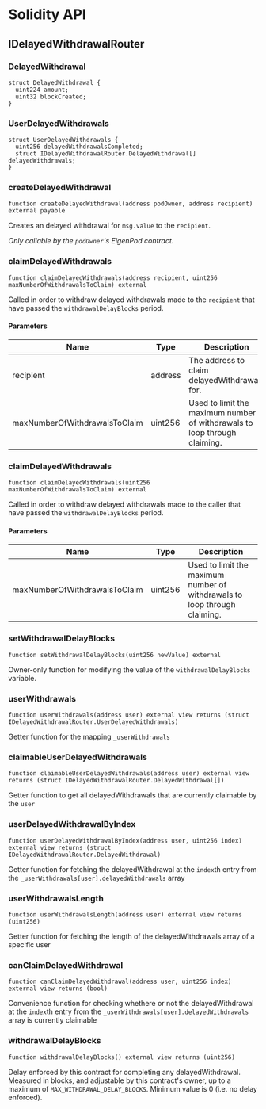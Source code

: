 # Solidity API

## IDelayedWithdrawalRouter

### DelayedWithdrawal

```solidity
struct DelayedWithdrawal {
  uint224 amount;
  uint32 blockCreated;
}
```

### UserDelayedWithdrawals

```solidity
struct UserDelayedWithdrawals {
  uint256 delayedWithdrawalsCompleted;
  struct IDelayedWithdrawalRouter.DelayedWithdrawal[] delayedWithdrawals;
}
```

### createDelayedWithdrawal

```solidity
function createDelayedWithdrawal(address podOwner, address recipient) external payable
```

Creates an delayed withdrawal for `msg.value` to the `recipient`.

_Only callable by the `podOwner`'s EigenPod contract._

### claimDelayedWithdrawals

```solidity
function claimDelayedWithdrawals(address recipient, uint256 maxNumberOfWithdrawalsToClaim) external
```

Called in order to withdraw delayed withdrawals made to the `recipient` that have passed the `withdrawalDelayBlocks` period.

#### Parameters

| Name | Type | Description |
| ---- | ---- | ----------- |
| recipient | address | The address to claim delayedWithdrawals for. |
| maxNumberOfWithdrawalsToClaim | uint256 | Used to limit the maximum number of withdrawals to loop through claiming. |

### claimDelayedWithdrawals

```solidity
function claimDelayedWithdrawals(uint256 maxNumberOfWithdrawalsToClaim) external
```

Called in order to withdraw delayed withdrawals made to the caller that have passed the `withdrawalDelayBlocks` period.

#### Parameters

| Name | Type | Description |
| ---- | ---- | ----------- |
| maxNumberOfWithdrawalsToClaim | uint256 | Used to limit the maximum number of withdrawals to loop through claiming. |

### setWithdrawalDelayBlocks

```solidity
function setWithdrawalDelayBlocks(uint256 newValue) external
```

Owner-only function for modifying the value of the `withdrawalDelayBlocks` variable.

### userWithdrawals

```solidity
function userWithdrawals(address user) external view returns (struct IDelayedWithdrawalRouter.UserDelayedWithdrawals)
```

Getter function for the mapping `_userWithdrawals`

### claimableUserDelayedWithdrawals

```solidity
function claimableUserDelayedWithdrawals(address user) external view returns (struct IDelayedWithdrawalRouter.DelayedWithdrawal[])
```

Getter function to get all delayedWithdrawals that are currently claimable by the `user`

### userDelayedWithdrawalByIndex

```solidity
function userDelayedWithdrawalByIndex(address user, uint256 index) external view returns (struct IDelayedWithdrawalRouter.DelayedWithdrawal)
```

Getter function for fetching the delayedWithdrawal at the `index`th entry from the `_userWithdrawals[user].delayedWithdrawals` array

### userWithdrawalsLength

```solidity
function userWithdrawalsLength(address user) external view returns (uint256)
```

Getter function for fetching the length of the delayedWithdrawals array of a specific user

### canClaimDelayedWithdrawal

```solidity
function canClaimDelayedWithdrawal(address user, uint256 index) external view returns (bool)
```

Convenience function for checking whethere or not the delayedWithdrawal at the `index`th entry from the `_userWithdrawals[user].delayedWithdrawals` array is currently claimable

### withdrawalDelayBlocks

```solidity
function withdrawalDelayBlocks() external view returns (uint256)
```

Delay enforced by this contract for completing any delayedWithdrawal. Measured in blocks, and adjustable by this contract's owner,
up to a maximum of `MAX_WITHDRAWAL_DELAY_BLOCKS`. Minimum value is 0 (i.e. no delay enforced).

